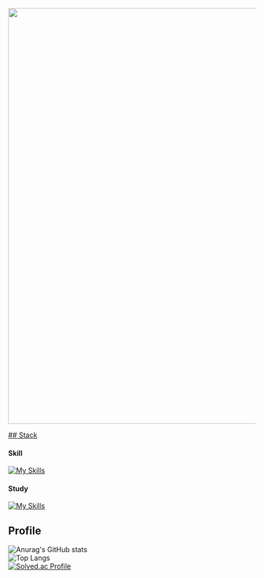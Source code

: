<img style="width:846px; display:block;" src="https://github.com/wihyanghoon/wihyanghoon/assets/66665468/4dd7fcf7-6156-4a26-b138-0b6dcc30b98c"/>

[## Stack]([https://github.com/tandpfun/skill-icons/blob/main/.github/text-logo.svg#gh-dark-mode-only](https://raw.githubusercontent.com/tandpfun/skill-icons/de91fca307a83d75fc5b1f6ce24540454acead41/.github/text-logo.svg))
#### Skill
[![My Skills](https://skillicons.dev/icons?i=html,css,scss,js,ts,jquery,emotion,redux,nodejs,express,react,next,figma,postman,vscode,mongodb,webpack,babel&perline=6)](https://skillicons.dev)

#### Study
[![My Skills](https://skillicons.dev/icons?i=c,java,mysql)](https://skillicons.dev)

## Profile
![Anurag's GitHub stats](https://github-readme-stats.vercel.app/api?username=anuraghazra)<br />
![Top Langs](https://github-readme-stats.vercel.app/api/top-langs/?username=wihyanghoon&hide_progress=true)<br />
[![Solved.ac Profile](http://mazassumnida.wtf/api/v2/generate_badge?boj=gidgns1995)](https://solved.ac/gidgns1995/)
